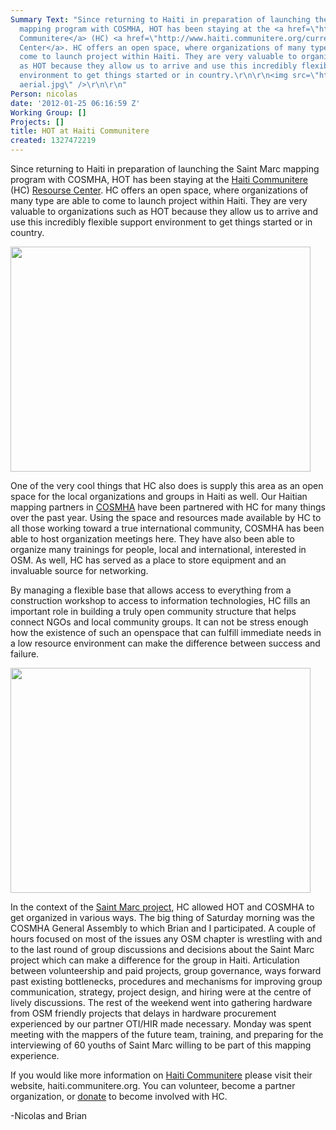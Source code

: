 ```yaml
---
Summary Text: "Since returning to Haiti in preparation of launching the Saint Marc
  mapping program with COSMHA, HOT has been staying at the <a href=\"http://www.haiti.communitere.org/\">Haiti
  Communitere</a> (HC) <a href=\"http://www.haiti.communitere.org/current-projects/resource-center\">Resourse
  Center</a>. HC offers an open space, where organizations of many type are able to
  come to launch project within Haiti. They are very valuable to organizations such
  as HOT because they allow us to arrive and use this incredibly flexible support
  environment to get things started or in country.\r\n\r\n<img src=\"http://hot.openstreetmap.org/sites/default/files/HC
  aerial.jpg\" />\r\n\r\n"
Person: nicolas
date: '2012-01-25 06:16:59 Z'
Working Group: []
Projects: []
title: HOT at Haiti Communitere
created: 1327472219
---
```

<p>Since returning to Haiti in preparation of launching the Saint Marc mapping program with COSMHA, HOT has been staying at the <a href="http://www.haiti.communitere.org/">Haiti Communitere</a> (HC) <a href="http://www.haiti.communitere.org/current-projects/resource-center">Resourse Center</a>. HC offers an open space, where organizations of many type are able to come to launch project within Haiti. They are very valuable to organizations such as HOT because they allow us to arrive and use this incredibly flexible support environment to get things started or in country.</p><p><img class="image-large" src="/sites/default/files/styles/large/public/HC%20aerial_0.jpg?itok=U1EIX2I1" alt="" width="480" height="360"></p><p>One of the very cool things that HC also does is supply this area as an open space for the local organizations and groups in Haiti as well. Our Haitian mapping partners in <a href="http://cosmha.wordpress.com/">COSMHA</a> have been partnered with HC for many things over the past year. Using the space and resources made available by HC to all those working toward a true international community, COSMHA has been able to host organization meetings here. They have also been able to organize many trainings for people, local and international, interested in OSM. As well, HC has served as a place to store equipment and an invaluable source for networking.</p><p>By managing a flexible base that allows access to everything from a construction workshop to access to information technologies, HC fills an important role in building a truly open community structure that helps connect NGOs and local community groups. It can not be stress enough how the existence of such an openspace that can fulfill immediate needs in a low resource environment can make the difference between success and failure.&nbsp;</p><p><img class="image-large" src="/sites/default/files/styles/large/public/cosmha%20at%20HC_0.jpg?itok=anSHCCYm" alt="" width="480" height="360"></p><p>In the context of the <a href="http://hot.openstreetmap.org/updates/2012-01-11_a_return_to_haiti_two_years_on">Saint Marc project</a>, HC allowed HOT and COSMHA to get organized in various ways. The big thing of Saturday morning was the COSMHA General Assembly to which Brian and I participated. A couple of hours focused on most of the issues any OSM chapter is wrestling with and to the last round of group discussions and decisions about the Saint Marc project which can make a difference for the group in Haiti. Articulation between volunteership and paid projects, group governance, ways forward past existing bottlenecks, procedures and mechanisms for improving group communication, strategy, project design, and hiring were at the centre of lively discussions. The rest of the weekend went into gathering hardware from OSM friendly projects that delays in hardware procurement experienced by our partner OTI/HIR made necessary. Monday was spent meeting with the mappers of the future team, training, and preparing for the interviewing of 60 youths of Saint Marc willing to be part of this mapping experience.</p><p>If you would like more information on <a href="http://www.haiti.communitere.org/">Haiti Communitere</a> please visit their website, haiti.communitere.org. You can volunteer, become a <a>partner organization</a>, or <a href="http://www.haiti.communitere.org/donate">donate</a> to become involved with HC.</p><p>-Nicolas and Brian</p>
